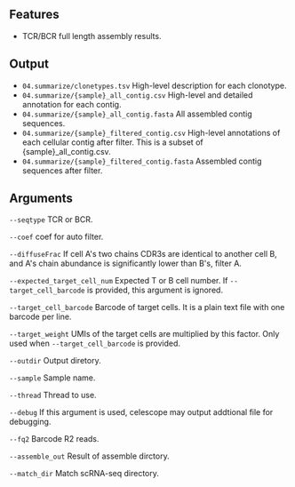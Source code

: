 ## Features

- TCR/BCR full length assembly results.

## Output
- `04.summarize/clonetypes.tsv` High-level description for each clonotype.
- `04.summarize/{sample}_all_contig.csv` High-level and detailed annotation for each contig.
- `04.summarize/{sample}_all_contig.fasta` All assembled contig sequences.
- `04.summarize/{sample}_filtered_contig.csv` High-level annotations of each cellular contig after filter. This is a subset of {sample}_all_contig.csv.
- `04.summarize/{sample}_filtered_contig.fasta` Assembled contig sequences after filter.
## Arguments
`--seqtype` TCR or BCR.

`--coef` coef for auto filter.

`--diffuseFrac` If cell A's two chains CDR3s are identical to another cell B, and A's chain abundance is significantly lower than B's, filter A.

`--expected_target_cell_num` Expected T or B cell number. If `--target_cell_barcode` is provided, this argument is ignored.

`--target_cell_barcode` Barcode of target cells. It is a plain text file with one barcode per line.

`--target_weight` UMIs of the target cells are multiplied by this factor. Only used when `--target_cell_barcode` is provided.

`--outdir` Output diretory.

`--sample` Sample name.

`--thread` Thread to use.

`--debug` If this argument is used, celescope may output addtional file for debugging.

`--fq2` Barcode R2 reads.

`--assemble_out` Result of  assemble dirctory.

`--match_dir` Match scRNA-seq directory.

